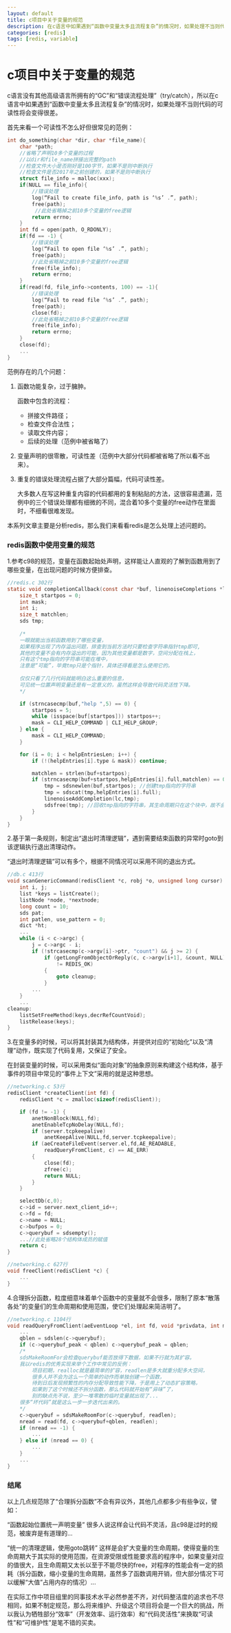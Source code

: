 ```yaml
---
layout: default
title: c项目中关于变量的规范
description: 在c语言中如果遇到“函数中变量太多且流程复杂”的情况时，如果处理不当则代码的可读性将会变得很差，参考参考redis，看看大牛是怎么处理这个问题的。
categories: [redis]
tags: [redis, variable]
---
```


# c项目中关于变量的规范

c语言没有其他高级语言所拥有的“GC”和“错误流程处理”（try/catch），所以在c语言中如果遇到“函数中变量太多且流程复杂”的情况时，如果处理不当则代码的可读性将会变得很差。

首先来看一个可读性不怎么好但很常见的范例：

```c
int do_something(char *dir, char *file_name){
	char *path;
	//省略了声明10多个变量的过程
	//以dir和file_name拼接出完整的path
	//检查文件大小是否刚好是100字节，如果不是则中断执行
	//检查文件是否2017年之前创建的，如果不是则中断执行
	struct file_info = malloc(xxx);
	if(NULL == file_info){
	    //错误处理
	    log(“Fail to create file_info, path is ‘%s’ .”, path);
	    free(path);
		 //此处省略掉之前10多个变量的free逻辑
	    return errno;
	}
	int fd = open(path, O_RDONLY);
	if(fd == -1) {
	    //错误处理
	    log(“Fail to open file ‘%s’ .”, path);
	    free(path);
	    //此处省略掉之前10多个变量的free逻辑
	    free(file_info);
	    return errno;
	}
	if(read(fd, file_info->contents, 100) == -1){
	    //错误处理
	    log(“Fail to read file ‘%s’ .”, path);
	    free(path);
	    close(fd);
	    //此处省略掉之前10多个变量的free逻辑
	    free(file_info);
	    return errno;
	}
	close(fd);
	...
}
```
范例存在的几个问题：

1. 函数功能复杂，过于臃肿。

	函数中包含的流程：
	
	* 拼接文件路径；
	* 检查文件合法性；
	* 读取文件内容；
	* 后续的处理（范例中被省略了）
	
1. 变量声明的很零散，可读性差（范例中大部分代码都被省略了所以看不出来）。
1. 重复的错误处理流程占据了大部分篇幅，代码可读性差。

	大多数人在写这种重复内容的代码都用的复制粘贴的方法，这很容易遗漏，范例中的三个错误处理都有细微的不同，混合着10多个变量的free动作在里面时，不细看很难发现。

本系列文章主要是分析redis，那么我们来看看redis是怎么处理上述问题的。

### redis函数中使用变量的规范
1.参考c98的规范，变量在函数起始处声明，这样能让人直观的了解到函数用到了哪些变量，在出现问题的时候方便排查。

```c
//redis.c 302行
static void completionCallback(const char *buf, linenoiseCompletions *lc) {
    size_t startpos = 0;
    int mask;
    int i;
    size_t matchlen;
    sds tmp; 
    
    /*
    一眼就能出当前函数用到了哪些变量，
    如果程序出现了内存溢出问题，排查到当前方法时只要检查字符串指针tmp即可,
    其他的变量不会有内存溢出的可能，因为其他变量都是数字，空间分配在栈上，
    只有这个tmp指向的字符串可能在堆中，
    注意是“可能”，毕竟tmp只是个指针，具体还得看是怎么使用它的。
    
    仅仅只看了几行代码就能明白这么重要的信息，
    可见统一位置声明变量还是有一定意义的，虽然这样会导致代码灵活性下降。
    */

    if (strncasecmp(buf,"help ",5) == 0) {
        startpos = 5;
        while (isspace(buf[startpos])) startpos++;
        mask = CLI_HELP_COMMAND | CLI_HELP_GROUP;
    } else {
        mask = CLI_HELP_COMMAND;
    }

    for (i = 0; i < helpEntriesLen; i++) {
        if (!(helpEntries[i].type & mask)) continue;

        matchlen = strlen(buf+startpos);
        if (strncasecmp(buf+startpos,helpEntries[i].full,matchlen) == 0) {
            tmp = sdsnewlen(buf,startpos); //创建tmp指向的字符串
            tmp = sdscat(tmp,helpEntries[i].full);
            linenoiseAddCompletion(lc,tmp);
            sdsfree(tmp); //回收tmp指向的字符串，其生命周期只在这个块中，故不会溢出
        }
    }
}
```

2.基于第一条规则，制定出“退出时清理逻辑”，遇到需要结束函数的异常时goto到该逻辑执行退出清理动作。

“退出时清理逻辑”可以有多个，根据不同情况可以采用不同的退出方式。

```c
//db.c 413行
void scanGenericCommand(redisClient *c, robj *o, unsigned long cursor) {
    int i, j;
    list *keys = listCreate();
    listNode *node, *nextnode;
    long count = 10;
    sds pat;
    int patlen, use_pattern = 0;
    dict *ht;
    ...
    while (i < c->argc) {
        j = c->argc - i;
        if (!strcasecmp(c->argv[i]->ptr, "count") && j >= 2) {
            if (getLongFromObjectOrReply(c, c->argv[i+1], &count, NULL)
                != REDIS_OK)
            {
                goto cleanup;
            }
		...
    }
	...
cleanup:
    listSetFreeMethod(keys,decrRefCountVoid);
    listRelease(keys);
}
```

3.在变量多的时候，可以将其封装其为结构体，并提供对应的“初始化”以及“清理”动作，既实现了代码复用，又保证了安全。

在封装变量的时候，可以采用类似“面向对象”的抽象原则来构建这个结构体，基于事件的项目中常见的“事件上下文”采用的就是这种思想。

```c
//networking.c 53行
redisClient *createClient(int fd) {
    redisClient *c = zmalloc(sizeof(redisClient));

    if (fd != -1) {
        anetNonBlock(NULL,fd);
        anetEnableTcpNoDelay(NULL,fd);
        if (server.tcpkeepalive)
            anetKeepAlive(NULL,fd,server.tcpkeepalive);
        if (aeCreateFileEvent(server.el,fd,AE_READABLE,
            readQueryFromClient, c) == AE_ERR)
        {
            close(fd);
            zfree(c);
            return NULL;
        }
    }

    selectDb(c,0);
    c->id = server.next_client_id++;
    c->fd = fd;
    c->name = NULL;
    c->bufpos = 0;
    c->querybuf = sdsempty();
    ...//此处省略28个结构体成员的赋值
    return c;
}

//networking.c 627行
void freeClient(redisClient *c) {
	...
}
```

4.合理拆分函数，粒度细意味着单个函数中的变量就不会很多，限制了原本“散落各处”的变量们的生命周期和使用范围，使它们处理起来简洁明了。

```c
//networking.c 1104行
void readQueryFromClient(aeEventLoop *el, int fd, void *privdata, int mask) {
    ...
    qblen = sdslen(c->querybuf);
    if (c->querybuf_peak < qblen) c->querybuf_peak = qblen;
    /*
    sdsMakeRoomFor会检查querybuf能否放得下数据，如果不行就为其扩容。
    我以redis的优秀实现来举个工作中常见的反例：
    	项目初期，realloc就是最简单的扩容，readlen是多大就重分配多大空间，
    	很多人并不会为这么一个简单的动作而单独创建一个函数，
    	待到日后发现频繁性的内存分配导致性能下降，于是用上了动态扩容策略，
    	如果到了这个时候还不拆分函数，那么代码就开始有“异味”了，
    	别的缺点先不说，至少一堆零散的临时变量就出现了...
    很多“坏代码”就是这么一步一步迭代出来的。
    */
    c->querybuf = sdsMakeRoomFor(c->querybuf, readlen);
    nread = read(fd, c->querybuf+qblen, readlen);
    if (nread == -1) {
        ...
    } else if (nread == 0) {
        ...
    }
    ...
}
```

### 结尾

以上几点规范除了“合理拆分函数”不会有异议外，其他几点都多少有些争议，譬如：

“函数起始位置统一声明变量” 很多人说这样会让代码不灵活，且c98是过时的规范，被废弃是有道理的...

“统一的清理逻辑，使用goto跳转” 这样是会扩大变量的生命周期，使得变量的生命周期大于其实际的使用范围，在资源受限或性能要求高的程序中，如果变量对应的值很大，且生命周期又太长以至于不能尽快的free，对程序的性能会有一定的损耗（拆分函数，缩小变量的生命周期，虽然多了函数调用开销，但大部分情况下可以缓解“大值”占用内存的情况）...

在实际工作中项目组里的同事技术水平必然参差不齐，对代码整洁度的追求也不尽相同，如果不制定规范，那么将来维护、升级这个项目将会是一个巨大的挑战，所以我认为牺牲部分“效率”（开发效率、运行效率）和“代码灵活性”来换取“可读性”和“可维护性”是笔不错的买卖。

